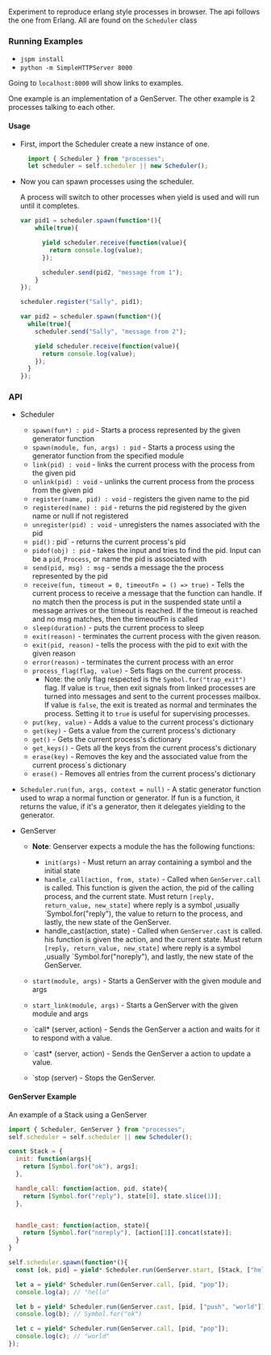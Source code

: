Experiment to reproduce erlang style processes in browser. The api follows the one from Erlang. All are found on the `Scheduler` class
    

### Running Examples

* `jspm install`
* `python -m SimpleHTTPServer 8000`

Going to `localhost:8000` will show links to examples.

One example is an implementation of a GenServer. The other example is 2 processes talking
to each other.

#### Usage

* First, import the Scheduler create a new instance of one.
  ```javascript
    import { Scheduler } from "processes";
    let scheduler = self.scheduler || new Scheduler();
  ```
  
* Now you can spawn processes using the scheduler. 

    A process will switch to other processes when yield is used and will run until it completes.
    
    ```javascript
    var pid1 = scheduler.spawn(function*(){
        while(true){
    
          yield scheduler.receive(function(value){
            return console.log(value);
          });
    
          scheduler.send(pid2, "message from 1");
        }
    });
    
    scheduler.register("Sally", pid1);
    
    var pid2 = scheduler.spawn(function*(){
      while(true){
        scheduler.send("Sally", "message from 2");
    
        yield scheduler.receive(function(value){
          return console.log(value);
        });
      }
    });
    
    ```

### API

* Scheduler
    * `spawn(fun*) : pid` - Starts a process represented by the given generator function
    * `spawn(module, fun, args) : pid` - Starts a process using the generator function from the specified module
    * `link(pid) : void` - links the current process with the process from the given pid
    * `unlink(pid) : void` - unlinks the current process from the process from the given pid
    * `register(name, pid) : void` - registers the given name to the pid
    * `registered(name) : pid` - returns the pid registered by the given name or null if not registered
    * `unregister(pid) : void` - unregisters the names associated with the pid
    * `pid()` : pid` - returns the current process's pid
    * `pidof(obj) : pid` - takes the input and tries to find the pid. Input can be a `pid`, `Process`, or name the pid is associated with
    * `send(pid, msg) : msg` - sends a message the the process represented by the pid
    * `receive(fun, timeout = 0, timeoutFn = () => true)` - Tells the current process to receive a message that the function can handle. If no match then the process is put in the suspended state until a message arrives or the timeout is reached. If the timeout is reached and no msg matches, then the timeoutFn is called
    * `sleep(duration)` - puts the current process to sleep
    * `exit(reason)` - terminates the current process with the given reason.
    * `exit(pid, reason)` - tells the process with the pid to exit with the given reason
    * `error(reason)` - terminates the current process with an error
    * `process_flag(flag, value)` - Sets flags on the current process.
        * Note: the only flag respected is the `Symbol.for("trap_exit")` flag. If value is `true`, then exit signals from linked processes are turned into messages and sent to the current processes mailbox. If value is `false`, the exit is treated as normal and terminates the process. Setting it to `true` is useful for supervising processes.
    * `put(key, value)` - Adds a value to the current process's dictionary
    * `get(key)` - Gets a value from the current process's dictionary
    * `get()` - Gets the current process's dictionary
    * `get_keys()` - Gets all the keys from the current process's dictionary
    * `erase(key)` - Removes the key and the associated value from the current process`s dictionary
    * `erase()` - Removes all entries from the current process's dictionary

* `Scheduler.run(fun, args, context = null)` - A static generator function used to wrap a normal function or generator. If fun is a function, it returns the value, if it's a generator, then it delegates yielding to the generator.

* GenServer
    * **Note**: Genserver expects a module the has the following functions:
        * `init(args)` - Must return an array containing a symbol and the initial state
        * `handle_call(action, from, state)` - Called when `GenServer.call` is called. This function is given the action, the pid of the calling process, and the current state. Must return `[reply, return_value, new_state]` where reply is a symbol ,usually `Symbol.for("reply"), the value to return to the process, and lastly, the new state of the GenServer.
        * handle_cast(action, state) - Called when `GenServer.cast` is called. his function is given the action, and the current state. Must return `[reply, return_value, new_state]` where reply is a symbol ,usually `Symbol.for("noreply"), and lastly, the new state of the GenServer.

    * `start(module, args)` - Starts a GenServer with the given module and args
    * `start_link(module, args)` - Starts a GenServer with the given module and args
    * `call* (server, action) - Sends the GenServer a action and waits for it to respond with a value.
    * `cast* (server, action) - Sends the GenServer a action to update a value.
    * `stop (server) - Stops the GenServer.
    
#### GenServer Example

An example of a Stack using a GenServer

```javascript
import { Scheduler, GenServer } from "processes";
self.scheduler = self.scheduler || new Scheduler();

const Stack = {
  init: function(args){
    return [Symbol.for("ok"), args];
  },

  handle_call: function(action, pid, state){
    return [Symbol.for("reply"), state[0], state.slice(1)];
  },


  handle_cast: function(action, state){
    return [Symbol.for("noreply"), [action[1]].concat(state)];
  }
}

self.scheduler.spawn(function*(){
  const [ok, pid] = yield* Scheduler.run(GenServer.start, [Stack, ["hello"]]);

  let a = yield* Scheduler.run(GenServer.call, [pid, "pop"]);
  console.log(a); // "hello"

  let b = yield* Scheduler.run(GenServer.cast, [pid, ["push", "world"]]);
  console.log(b); // Symbol.for("ok")

  let c = yield* Scheduler.run(GenServer.call, [pid, "pop"]);
  console.log(c); // "world"
});
```